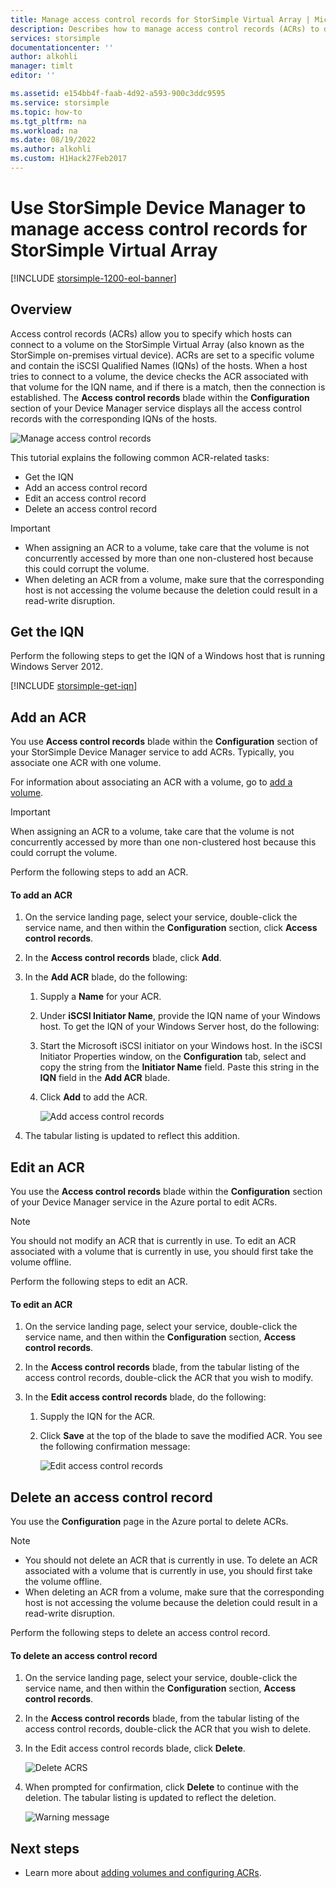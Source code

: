 ```yaml
---
title: Manage access control records for StorSimple Virtual Array | Microsoft Docs
description: Describes how to manage access control records (ACRs) to determine which hosts can connect to a volume on the StorSimple Virtual Array.
services: storsimple
documentationcenter: ''
author: alkohli
manager: timlt
editor: ''

ms.assetid: e154bb4f-faab-4d92-a593-900c3ddc9595
ms.service: storsimple
ms.topic: how-to
ms.tgt_pltfrm: na
ms.workload: na
ms.date: 08/19/2022
ms.author: alkohli
ms.custom: H1Hack27Feb2017
---
```

# Use StorSimple Device Manager to manage access control records for StorSimple Virtual Array

[!INCLUDE [storsimple-1200-eol-banner](../../includes/storsimple-1200-eol-banner.md)]

## Overview

Access control records (ACRs) allow you to specify which hosts can connect to a volume on the StorSimple Virtual Array (also known as the StorSimple on-premises virtual device). ACRs are set to a specific volume and contain the iSCSI Qualified Names (IQNs) of the hosts. When a host tries to connect to a volume, the device checks the ACR associated with that volume for the IQN name, and if there is a match, then the connection is established. The **Access control records** blade within the **Configuration** section of your Device Manager service displays all the access control records with the corresponding IQNs of the hosts.

![Manage access control records](./media/storsimple-virtual-array-manage-acrs/ova-manage-acrs.png)

This tutorial explains the following common ACR-related tasks:

* Get the IQN
* Add an access control record
* Edit an access control record
* Delete an access control record

> [!IMPORTANT]
> 
> * When assigning an ACR to a volume, take care that the volume is not concurrently accessed by more than one non-clustered host because this could corrupt the volume.
> * When deleting an ACR from a volume, make sure that the corresponding host is not accessing the volume because the deletion could result in a read-write disruption.


## Get the IQN

Perform the following steps to get the IQN of a Windows host that is running Windows Server 2012.

[!INCLUDE [storsimple-get-iqn](../../includes/storsimple-get-iqn.md)]

## Add an ACR

You use **Access control records** blade within the **Configuration** section of your StorSimple Device Manager service to add ACRs. Typically, you associate one ACR with one volume.

For information about associating an ACR with a volume, go to [add a volume](storsimple-virtual-array-deploy3-iscsi-setup.md#step-3-add-a-volume).

> [!IMPORTANT]
> When assigning an ACR to a volume, take care that the volume is not concurrently accessed by more than one non-clustered host because this could corrupt the volume.


Perform the following steps to add an ACR.

#### To add an ACR

1. On the service landing page, select your service, double-click the service name, and then within the **Configuration** section, click **Access control records**.
2. In the **Access control records** blade, click **Add**.
3. In the **Add ACR** blade, do the following:
   
    1. Supply a **Name** for your ACR.
    
    2. Under **iSCSI Initiator Name**, provide the IQN name of your Windows host. To get the IQN of your Windows Server host, do the following:
   
    3. Start the Microsoft iSCSI initiator on your Windows host. In the iSCSI Initiator Properties window, on the **Configuration** tab, select and copy the string from the **Initiator Name** field.
    Paste this string in the **IQN** field in the **Add ACR** blade.
   
    6. Click **Add** to add the ACR.  
   
        ![Add access control records](./media/storsimple-virtual-array-manage-acrs/ova-add-acrs.png)
4. The tabular listing is updated to reflect this addition.

## Edit an ACR

You use the **Access control records** blade within the **Configuration** section of your Device Manager service in the Azure portal to edit ACRs.

> [!NOTE]
> You should not modify an ACR that is currently in use. To edit an ACR associated with a volume that is currently in use, you should first take the volume offline.


Perform the following steps to edit an ACR.

#### To edit an ACR

1. On the service landing page, select your service, double-click the service name, and then within the **Configuration** section, **Access control records**.
2. In the **Access control records** blade, from the tabular listing of the access control records, double-click the ACR that you wish to modify.
3. In the **Edit access control records** blade, do the following:
   
    1. Supply the IQN for the ACR.
   
    2. Click **Save** at the top of the blade to save the modified ACR. You see the following confirmation message:
   
        ![Edit access control records](./media/storsimple-virtual-array-manage-acrs/ova-edit-acrs.png)

## Delete an access control record

You use the **Configuration** page in the Azure portal to delete ACRs.

> [!NOTE]
> 
> * You should not delete an ACR that is currently in use. To delete an ACR associated with a volume that is currently in use, you should first take the volume offline.
> * When deleting an ACR from a volume, make sure that the corresponding host is not accessing the volume because the deletion could result in a read-write disruption.


Perform the following steps to delete an access control record.

#### To delete an access control record

1. On the service landing page, select your service, double-click the service name, and then within the **Configuration** section, **Access control records**.

2. In the **Access control records** blade, from the tabular listing of the access control records, double-click the ACR that you wish to delete.

3. In the Edit access control records blade, click **Delete**.
   
    ![Delete ACRS](./media/storsimple-virtual-array-manage-acrs/ova-del-acrs.png)

4. When prompted for confirmation, click **Delete** to continue with the deletion. The tabular listing is updated to reflect the deletion.
   
   ![Warning message](./media/storsimple-virtual-array-manage-acrs/ova-del-acrs-warning.png)

## Next steps

* Learn more about [adding volumes and configuring ACRs](storsimple-virtual-array-deploy3-iscsi-setup.md#step-3-add-a-volume).

